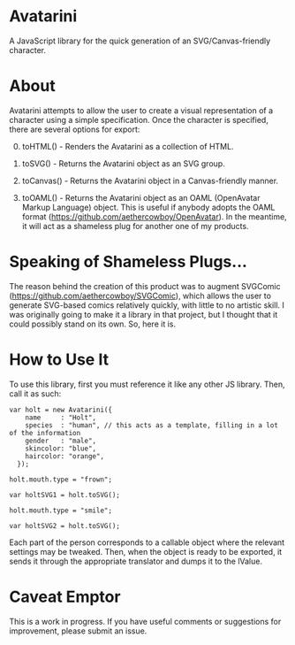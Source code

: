Avatarini
=========

A JavaScript library for the quick generation of an SVG/Canvas-friendly character.

About
=====

Avatarini attempts to allow the user to create a visual representation of a character using a simple specification.
Once the character is specified, there are several options for export:

0. toHTML() - Renders the Avatarini as a collection of HTML.

1. toSVG() - Returns the Avatarini object as an SVG group.

2. toCanvas() - Returns the Avatarini object in a Canvas-friendly manner.

3. toOAML() - Returns the Avatarini object as an OAML (OpenAvatar Markup Language) object. This is useful if anybody 
adopts the OAML format (https://github.com/aethercowboy/OpenAvatar). In the meantime, it will act as a shameless plug
for another one of my products.

Speaking of Shameless Plugs...
==============================

The reason behind the creation of this product was to augment SVGComic (https://github.com/aethercowboy/SVGComic), which
allows the user to generate SVG-based comics relatively quickly, with little to no artistic skill. I was originally 
going to make it a library in that project, but I thought that it could possibly stand on its own. So, here it is.

How to Use It
=============

To use this library, first you must reference it like any other JS library. Then, call it as such:

    var holt = new Avatarini({
        name     : "Holt",
        species  : "human", // this acts as a template, filling in a lot of the information
        gender   : "male",
        skincolor: "blue",
        haircolor: "orange",
      });
    
    holt.mouth.type = "frown";
    
    var holtSVG1 = holt.toSVG();
    
    holt.mouth.type = "smile";
    
    var holtSVG2 = holt.toSVG();

Each part of the person corresponds to a callable object where the relevant settings may be tweaked. Then, when the 
object is ready to be exported, it sends it through the appropriate translator and dumps it to the lValue.

Caveat Emptor
=============

This is a work in progress. If you have useful comments or suggestions for improvement, please submit an issue.